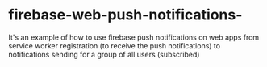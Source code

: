 # firebase-web-push-notifications-
It's an example of how to use firebase ṕush notifications on web apps from service worker registration (to receive the push notifications) to notifications sending for a group of all users (subscribed)
